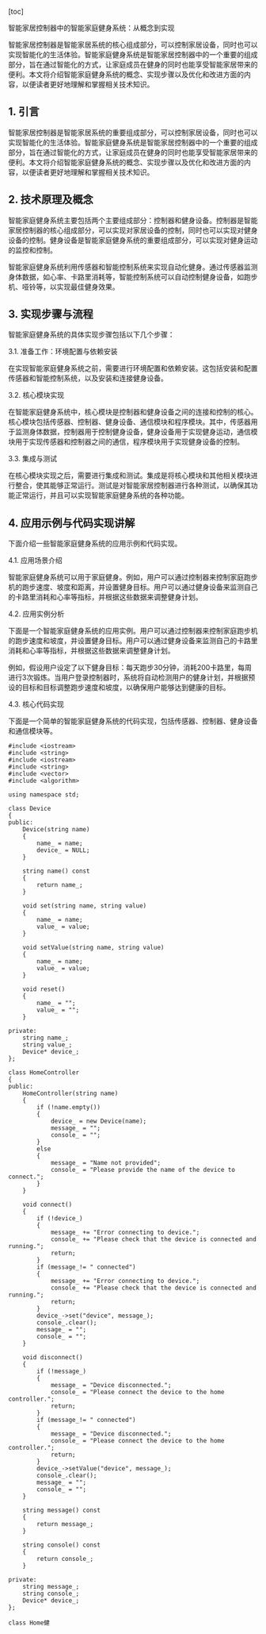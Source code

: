 
[toc]                    
                
                
智能家居控制器中的智能家庭健身系统：从概念到实现

智能家居控制器是智能家居系统的核心组成部分，可以控制家居设备，同时也可以实现智能化的生活体验。智能家庭健身系统是智能家居控制器中的一个重要的组成部分，旨在通过智能化的方式，让家庭成员在健身的同时也能享受智能家居带来的便利。本文将介绍智能家庭健身系统的概念、实现步骤以及优化和改进方面的内容，以便读者更好地理解和掌握相关技术知识。

## 1. 引言

智能家居控制器是智能家居系统的重要组成部分，可以控制家居设备，同时也可以实现智能化的生活体验。智能家庭健身系统是智能家居控制器中的一个重要的组成部分，旨在通过智能化的方式，让家庭成员在健身的同时也能享受智能家居带来的便利。本文将介绍智能家庭健身系统的概念、实现步骤以及优化和改进方面的内容，以便读者更好地理解和掌握相关技术知识。

## 2. 技术原理及概念

智能家庭健身系统主要包括两个主要组成部分：控制器和健身设备。控制器是智能家居控制器的核心组成部分，可以实现对家居设备的控制，同时也可以实现对健身设备的控制。健身设备是智能家庭健身系统的重要组成部分，可以实现对健身运动的监控和控制。

智能家庭健身系统利用传感器和智能控制系统来实现自动化健身。通过传感器监测身体数据，如心率、卡路里消耗等，智能控制系统可以自动控制健身设备，如跑步机、哑铃等，以实现最佳健身效果。

## 3. 实现步骤与流程

智能家庭健身系统的具体实现步骤包括以下几个步骤：

3.1. 准备工作：环境配置与依赖安装

在实现智能家庭健身系统之前，需要进行环境配置和依赖安装。这包括安装和配置传感器和智能控制系统，以及安装和连接健身设备。

3.2. 核心模块实现

在智能家庭健身系统中，核心模块是控制器和健身设备之间的连接和控制的核心。核心模块包括传感器、控制器、健身设备、通信模块和程序模块。其中，传感器用于监测身体数据，控制器用于控制健身设备，健身设备用于实现健身运动，通信模块用于实现传感器和控制器之间的通信，程序模块用于实现健身设备的控制。

3.3. 集成与测试

在核心模块实现之后，需要进行集成和测试。集成是将核心模块和其他相关模块进行整合，使其能够正常运行。测试是对智能家居控制器进行各种测试，以确保其功能正常运行，并且可以实现智能家庭健身系统的各种功能。

## 4. 应用示例与代码实现讲解

下面介绍一些智能家庭健身系统的应用示例和代码实现。

4.1. 应用场景介绍

智能家庭健身系统可以用于家庭健身。例如，用户可以通过控制器来控制家庭跑步机的跑步速度、坡度和距离，并设置健身目标。用户可以通过健身设备来监测自己的卡路里消耗和心率等指标，并根据这些数据来调整健身计划。

4.2. 应用实例分析

下面是一个智能家庭健身系统的应用实例。用户可以通过控制器来控制家庭跑步机的跑步速度和坡度，并设置健身目标。用户可以通过健身设备来监测自己的卡路里消耗和心率等指标，并根据这些数据来调整健身计划。

例如，假设用户设定了以下健身目标：每天跑步30分钟，消耗200卡路里，每周进行3次锻炼。当用户登录控制器时，系统将自动检测用户的健身计划，并根据预设的目标和目标调整跑步速度和坡度，以确保用户能够达到健康的目标。

4.3. 核心代码实现

下面是一个简单的智能家庭健身系统的代码实现，包括传感器、控制器、健身设备和通信模块等。

```
#include <iostream>
#include <string>
#include <iostream>
#include <string>
#include <vector>
#include <algorithm>

using namespace std;

class Device
{
public:
    Device(string name)
    {
        name_ = name;
        device_ = NULL;
    }

    string name() const
    {
        return name_;
    }

    void set(string name, string value)
    {
        name_ = name;
        value_ = value;
    }

    void setValue(string name, string value)
    {
        name_ = name;
        value_ = value;
    }

    void reset()
    {
        name_ = "";
        value_ = "";
    }

private:
    string name_;
    string value_;
    Device* device_;
};

class HomeController
{
public:
    HomeController(string name)
    {
        if (!name.empty())
        {
            device_ = new Device(name);
            message_ = "";
            console_ = "";
        }
        else
        {
            message_ = "Name not provided";
            console_ = "Please provide the name of the device to connect.";
        }
    }

    void connect()
    {
        if (!device_)
        {
            message_ += "Error connecting to device.";
            console_ += "Please check that the device is connected and running.";
            return;
        }
        if (message_!= " connected")
        {
            message_ += "Error connecting to device.";
            console_ += "Please check that the device is connected and running.";
            return;
        }
        device_->set("device", message_);
        console_.clear();
        message_ = "";
        console_ = "";
    }

    void disconnect()
    {
        if (!message_)
        {
            message_ = "Device disconnected.";
            console_ = "Please connect the device to the home controller.";
            return;
        }
        if (message_!= " connected")
        {
            message_ = "Device disconnected.";
            console_ = "Please connect the device to the home controller.";
            return;
        }
        device_->setValue("device", message_);
        console_.clear();
        message_ = "";
        console_ = "";
    }

    string message() const
    {
        return message_;
    }

    string console() const
    {
        return console_;
    }

private:
    string message_;
    string console_;
    Device* device_;
};

class Home健
```

